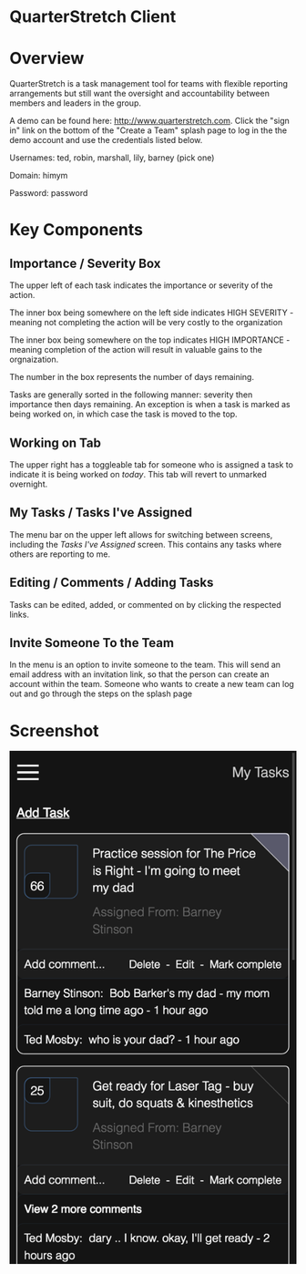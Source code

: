 # QuarterStretch Client

# Overview
QuarterStretch is a task management tool for teams with flexible reporting arrangements but still want the oversight and accountability between members and leaders in the group.

A demo can be found here: http://www.quarterstretch.com. Click the "sign in" link on the bottom of the "Create a Team" splash page to log in the the demo account and use the credentials listed below.

Usernames: ted, robin, marshall, lily, barney (pick one)

Domain: himym

Password: password

# Key Components
## Importance / Severity Box
The upper left of each task indicates the importance or severity of the action.

The inner box being somewhere on the left side indicates HIGH SEVERITY - meaning not completing the action will be very costly to the organization

The inner box being somewhere on the top indicates HIGH IMPORTANCE - meaning completion of the action will result in valuable gains to the orgnaization.

The number in the box represents the number of days remaining.

Tasks are generally sorted in the following manner: severity then importance then days remaining. An exception is when a task is marked as being worked on, in which case the task is moved to the top.

## Working on Tab
The upper right has a toggleable tab for someone who is assigned a task to indicate it is being worked on *today*. This tab will revert to unmarked overnight.

## My Tasks / Tasks I've Assigned
The menu bar on the upper left allows for switching between screens, including the *Tasks I've Assigned* screen. This contains any tasks where others are reporting to me.

## Editing / Comments / Adding Tasks
Tasks can be edited, added, or commented on by clicking the respected links.

## Invite Someone To the Team
In the menu is an option to invite someone to the team. This will send an email address with an invitation link, so that the person can create an account within the team. Someone who wants to create a new team can log out and go through the steps on the splash page

# Screenshot
![QuarterStretch screenshot](https://github.com/austinba/tasker-client-3/blob/master/screenshot.png)

